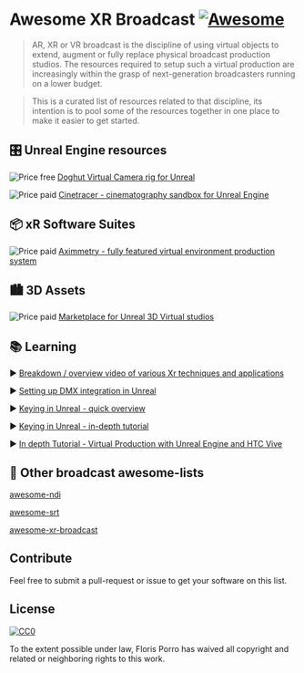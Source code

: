 # Awesome XR Broadcast [![Awesome](https://awesome.re/badge.svg)](https://awesome.re)

> AR, XR or VR broadcast is the discipline of using virtual objects to extend, augment or fully replace physical broadcast production studios. The resources required to setup such a virtual production are increasingly within the grasp of next-generation broadcasters running on a lower budget.

> This is a curated list of resources related to that discipline, its intention is to pool some of the resources together in one place to make it easier to get started.

## 🎛️ Unreal Engine resources

![Price free](https://img.shields.io/badge/price-opensource-brightgreen) [Doghut Virtual Camera rig for Unreal](https://www.doghut.de/virtual-camera/)

![Price paid](https://img.shields.io/badge/price-€76-red) [Cinetracer - cinematography sandbox for Unreal Engine](https://www.cinetracer.com/)

## 📦 xR Software Suites

![Price paid](https://img.shields.io/badge/price-paid-red) [Aximmetry - fully featured virtual environment production system](https://aximmetry.com/)

## 🏙️ 3D Assets

![Price paid](https://img.shields.io/badge/price-paid-red) [Marketplace for Unreal 3D Virtual studios](https://stockeds.com/shop/)

## 📚 Learning

▶️ [Breakdown / overview video of various Xr techniques and applications](https://www.youtube.com/watch?v=-EGlAIjLF_M)

▶️ [Setting up DMX integration in Unreal](https://www.youtube.com/watch?v=JE8I7Izo6Jo)

▶️ [Keying in Unreal - quick overview](https://www.youtube.com/watch?v=j8YdN7zjvsA)

▶️ [Keying in Unreal - in-depth tutorial](https://www.youtube.com/watch?v=aGN4I9ias6g)

▶️ [In depth Tutorial - Virtual Production with Unreal Engine and HTC Vive](https://www.youtube.com/watch?v=XWQZNw9iMNs)

## 🔗 Other broadcast awesome-lists

[awesome-ndi](https://github.com/florisporro/awesome-ndi)

[awesome-srt](https://github.com/florisporro/awesome-srt)

[awesome-xr-broadcast](https://github.com/florisporro/awesome-xr-broadcast)

## Contribute

Feel free to submit a pull-request or issue to get your software on this list.

## License

[![CC0](https://mirrors.creativecommons.org/presskit/buttons/88x31/svg/cc-zero.svg)](https://creativecommons.org/publicdomain/zero/1.0)

To the extent possible under law, Floris Porro has waived all copyright and
related or neighboring rights to this work.
